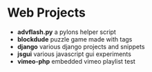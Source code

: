 # Web Projects

 * **advflash.py** a pylons helper script
 * **blockdude** puzzle game made with tags
 * **django** various django projects and snippets
 * **jsgui** various javascript gui experiments
 * **vimeo-php** embedded vimeo playlist test
